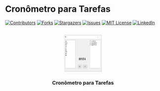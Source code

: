 # Cronômetro para Tarefas

<div id="top"></div>
<!--
*** Thanks for checking out the Best-README-Template. If you have a suggestion
*** that would make this better, please fork the repo and create a pull request
*** or simply open an issue with the tag "enhancement".
*** Don't forget to give the project a star!
*** Thanks again! Now go create something AMAZING! :D
-->



<!-- PROJECT SHIELDS -->
<!--
*** I'm using markdown "reference style" links for readability.
*** Reference links are enclosed in brackets [ ] instead of parentheses ( ).
*** See the bottom of this document for the declaration of the reference variables
*** for contributors-url, forks-url, etc. This is an optional, concise syntax you may use.
*** https://www.markdownguide.org/basic-syntax/#reference-style-links
-->
[![Contributors][contributors-shield]][contributors-url]
[![Forks][forks-shield]][forks-url]
[![Stargazers][stars-shield]][stars-url]
[![Issues][issues-shield]][issues-url]
[![MIT License][license-shield]][license-url]
[![LinkedIn][linkedin-shield]][linkedin-url]



<!-- PROJECT LOGO -->
<br />
<div align="center">
  <a href="https://github.com/joaop25/Cronometragem-de-Tarefas">
    <img src="https://github.com/joaop25/Cronometragem-de-Tarefas/blob/main/Cronometragem_de_prova/cronometro_para_tarefas.png" alt="Logo" width="120" height="120">
  </a>

<h3 align="center">Cronômetro para Tarefas</h3>


<!-- MARKDOWN LINKS & IMAGES -->
<!-- https://www.markdownguide.org/basic-syntax/#reference-style-links -->
[contributors-shield]: https://img.shields.io/github/contributors/joaop25/Cronometragem-de-Tarefas.svg?style=for-the-badge
[contributors-url]: https://github.com/joaop25/Cronometragem-de-Tarefas/graphs/contributors
[forks-shield]: https://img.shields.io/github/forks/joaop25/Cronometragem-de-Tarefas.svg?style=for-the-badge
[forks-url]: https://github.com/joaop25/Cronometragem-de-Tarefas/network/members
[stars-shield]: https://img.shields.io/github/stars/joaop25/Cronometragem-de-Tarefas.svg?style=for-the-badge
[stars-url]: https://github.com/joaop25/Cronometragem-de-Tarefas/stargazers
[issues-shield]: https://img.shields.io/github/issues/joaop25/Cronometragem-de-Tarefas.svg?style=for-the-badge
[issues-url]: https://github.com/joaop25/Cronometragem-de-Tarefas/issues
[license-shield]: https://img.shields.io/github/license/joaop25/Cronometragem-de-Tarefas.svg?style=for-the-badge
[license-url]: https://github.com/joaop25/Cronometragem-de-Tarefas/blob/master/LICENSE
[linkedin-shield]: https://img.shields.io/badge/-LinkedIn-black.svg?style=for-the-badge&logo=linkedin&colorB=555
[linkedin-url]: https://www.linkedin.com/in/joao-pedro-fernandes-95a125180/



